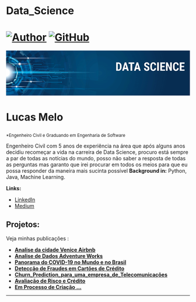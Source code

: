 # Data_Science

# [![Author](https://img.shields.io/badge/author-lucasm-red.svg)](https://www.linkedin.com/in/lucas-silva-74129417a) [![GitHub](https://img.shields.io/badge/python-3.7+-blue.svg)](https://www.python.org/downloads/release/python-365/) 
<p align="center">
  <img src="https://raw.githubusercontent.com/Lucas-Melo-A-S/Data_Science/main/Banner%20Data%20Science.png" >
</p>

# Lucas Melo
<sub>*Engenheiro Civil e Graduando em Engenharia de Software</sub>

Engenheiro Civil com 5 anos de experiência na área que após alguns anos decidiu recomeçar a vida na carreira de Data Science, procuro está sempre a par de todas as notícias do mundo, posso não saber a resposta de todas as perguntas mas garanto que irei procurar em todos os meios para que eu possa responder da maneira mais sucinta possível
**Background in:** Python, Java, Machine Learning.

**Links:**
* [LinkedIn](https://www.linkedin.com/in/lucas-silva-74129417a)
* [Medium](https://medium.com/@lucas-melo)


## Projetos:
Veja minhas publicações :

* [**Analise da cidade Venice Airbnb**](https://bityli.com/Dq96fFL)
* [**Analise de Dados Adventure Works**](https://bit.ly/3xLWZdu)
* [**Panorama do COVID-19 no Mundo e no Brasil**](https://bit.ly/3sE9KnB)
* [**Detecção de Fraudes em Cartões de Crédito**](https://bit.ly/3LldFfH)
* [**Churn_Prediction_para_uma_empresa_de_Telecomunicações**](https://bit.ly/3qZS1FZ)
* [**Avaliação de Risco e Crédito**](https://bit.ly/3DPiC0e)
* [**Em Processo de Criação ...**](https://i.gifer.com/9u7v.gif)
---
